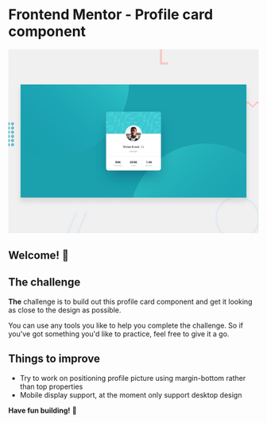 # Frontend Mentor - Profile card component

![Design preview for the Profile card component coding challenge](./design/desktop-preview.jpg)

## Welcome! 👋

## The challenge

**The** challenge is to build out this profile card component and get it looking as close to the design as possible.

You can use any tools you like to help you complete the challenge. So if you've got something you'd like to practice, feel free to give it a go.

## Things to improve
- Try to work on positioning profile picture using margin-bottom rather than top properties
- Mobile display support, at the moment only support desktop design

**Have fun building!** 🚀
